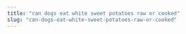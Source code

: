```yaml
---
title: "can dogs eat white sweet potatoes raw or cooked"
slug: "can-dogs-eat-white-sweet-potatoes-raw-or-cooked"
---
```


